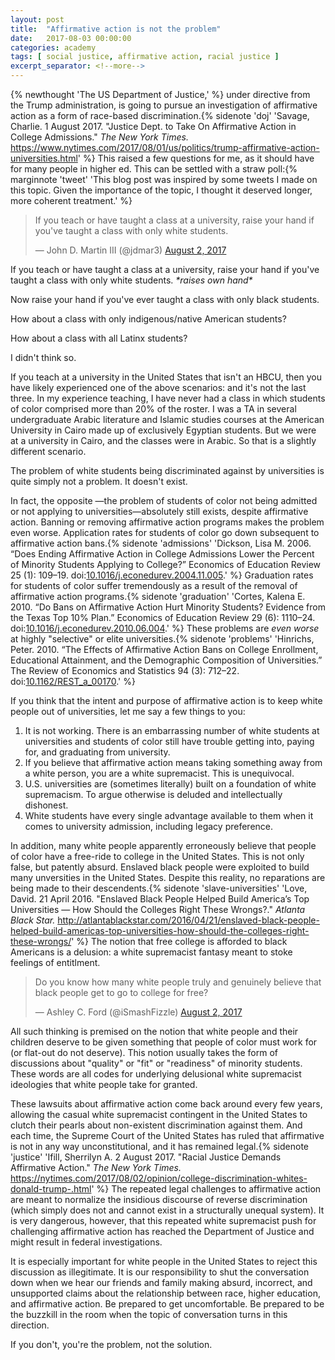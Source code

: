 ```yaml
---
layout: post
title:  "Affirmative action is not the problem"
date:   2017-08-03 00:00:00
categories: academy
tags: [ social justice, affirmative action, racial justice ]
excerpt_separator: <!--more-->
---
```


{% newthought 'The US Department of Justice,' %} under directive from the Trump administration, is going to pursue an investigation of affirmative action as a form of race-based discrimination.{% sidenote 'doj' 'Savage, Charlie. 1 August 2017. "Justice Dept. to Take On Affirmative Action in College Admissions." *The New York Times.* https://www.nytimes.com/2017/08/01/us/politics/trump-affirmative-action-universities.html' %} 
This raised a few questions for me, as it should have for many people in higher ed. 
This can be settled with a straw poll:{% marginnote 'tweet' 'This blog post was inspired by some tweets I made on this topic. Given the importance of the topic, I thought it deserved longer, more coherent treatment.' %}

<blockquote class="twitter-tweet" data-lang="en"><p lang="en" dir="ltr">If you teach or have taught a class at a  university, raise your hand if you&#39;ve taught a class with only white students.</p>&mdash; John D. Martin III (@jdmar3) <a href="https://twitter.com/jdmar3/status/892735411218513920">August 2, 2017</a></blockquote> 
<script async src="//platform.twitter.com/widgets.js" charset="utf-8"></script>


<!--more-->

If you teach or have taught a class at a  university, raise your hand if you've taught a class with only white students. *&ast;raises own hand&ast;*

Now raise your hand if you've ever taught a class with only black students.

How about a class with only indigenous/native American students?

How about a class with all Latinx students?

I didn't think so. 

If you teach at a university in the United States that isn't an HBCU, then you have likely experienced one of the above scenarios: and it's not the last three. 
In my experience teaching, I have never had a class in which students of color comprised more than 20% of the roster. 
I was a TA in several undergraduate Arabic literature and Islamic studies courses at the American University in Cairo made up of exclusively Egyptian students. 
But we were at a university in Cairo, and the classes were in Arabic. 
So that is a slightly different scenario. 

The problem of white students being discriminated against by universities is quite simply not a problem. 
It doesn't exist. 

In fact, the opposite &mdash;the problem of students of color not being admitted or not applying to universities&mdash;absolutely still exists, despite affirmative action. 
Banning or removing affirmative action programs makes the problem even worse.
Application rates for students of color go down subsequent to affirmative action bans.{% sidenote 'admissions' 'Dickson, Lisa M. 2006. “Does Ending Affirmative Action in College Admissions Lower the Percent of Minority Students Applying to College?” Economics of Education Review 25 (1): 109–19. doi:<a href="https://doi.org/10.1016/j.econedurev.2004.11.005">10.1016/j.econedurev.2004.11.005</a>.' %}
Graduation rates for students of color suffer tremendously as a result of the removal of affirmative action programs.{% sidenote 'graduation' 'Cortes, Kalena E. 2010. “Do Bans on Affirmative Action Hurt Minority Students? Evidence from the Texas Top 10% Plan.” Economics of Education Review 29 (6): 1110–24. doi:<a href="http://users.nber.org/~cortesk/econed2010.pdf">10.1016/j.econedurev.2010.06.004</a>.' %} 
These problems are *even worse* at highly "selective" or elite universities.{% sidenote 'problems' 'Hinrichs, Peter. 2010. “The Effects of Affirmative Action Bans on College Enrollment, Educational Attainment, and the Demographic Composition of Universities.” The Review of Economics and Statistics 94 (3): 712–22. doi:<a href="http://dx.doi.org/10.1162/REST_a_00170">10.1162/REST_a_00170</a>.' %}

If you think that the intent and purpose of affirmative action is to keep white people out of universities, let me say a few things to you:

1. It is not working. There is an embarrassing number of white students at universities and students of color still have trouble getting into, paying for, and graduating from university.
2. If you believe that affirmative action means taking something away from a white person, you are a white supremacist. This is unequivocal.
3. U.S. universities are (sometimes literally) built on a foundation of white supremacism. To argue otherwise is deluded and intellectually dishonest.
4. White students have every single advantage available to them when it comes to university admission, including legacy preference.

In addition, many white people apparently erroneously believe that people of color have a free-ride to college in the United States. 
This is not only false, but patently absurd. 
Enslaved black people were exploited to build many unversities in the United States. 
Despite this reality, no reparations are being made to their descendents.{% sidenote 'slave-universities' 'Love, David. 21 April 2016. "Enslaved Black People Helped Build America’s Top Universities — How Should the Colleges Right These Wrongs?." *Atlanta Black Star.* http://atlantablackstar.com/2016/04/21/enslaved-black-people-helped-build-americas-top-universities-how-should-the-colleges-right-these-wrongs/' %} 
The notion that free college is afforded to black Americans is a delusion: a white supremacist fantasy meant to stoke feelings of entitlment.

<blockquote class="twitter-tweet" data-lang="en"><p lang="en" dir="ltr">Do you know how many white people truly and genuinely believe that black people get to go to college for free?</p>&mdash; Ashley C. Ford (@iSmashFizzle) <a href="https://twitter.com/iSmashFizzle/status/892557827675480064">August 2, 2017</a></blockquote>
<script async src="//platform.twitter.com/widgets.js" charset="utf-8"></script>

All such thinking is premised on the notion that white people and their children deserve to be given something that people of color must work for (or flat-out do not deserve). 
This notion usually takes the form of discussions about "quality" or "fit" or "readiness" of minority students. 
These words are all codes for underlying delusional white supremacist ideologies that white people take for granted. 

These lawsuits about affirmative action come back around every few years, allowing the casual white supremacist contingent in the United States to clutch their pearls about non-existent discrimination against them.
And each time, the Supreme Court of the United States has ruled that affirmative is not in any way unconstitutional, and it has remained legal.{% sidenote 'justice' 'Ifill, Sherrilyn A. 2 August 2017. "Racial Justice Demands Affirmative Action." *The New York Times.* https://nytimes.com/2017/08/02/opinion/college-discrimination-whites-donald-trump-.html' %}
The repeated legal challenges to affirmative action are meant to normalize the insidious discourse of reverse discrimination (which simply does not and cannot exist in a structurally unequal system). 
It is very dangerous, however, that this repeated white supremacist push for challenging affirmative action has reached the Department of Justice and might result in federal investigations. 

It is especially important for white people in the United States to reject this discussion as illegitimate. 
It is our responsibility to shut the conversation down when we hear our friends and family making absurd, incorrect, and unsupported claims about the relationship between race, higher education, and affirmative action. 
Be prepared to get uncomfortable. 
Be prepared to be the buzzkill in the room when the topic of conversation turns in this direction. 

If you don't, you're the problem, not the solution. 